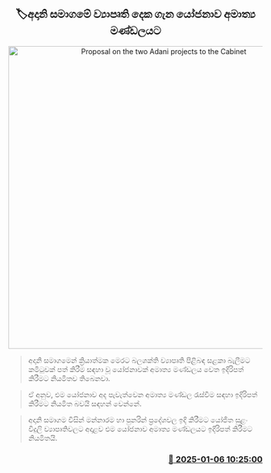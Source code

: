 <p align='center'><b><h2 align='center' title='Proposal on the two Adani projects to the Cabinet'>🏷අදානි සමාගමේ ව්‍යාපෘති දෙක ගැන යෝජනාව අමාත්‍ය මණ්ඩලයට</h2></b></p>
<p align='center'><img src='https://helakuru.sgp1.cdn.digitaloceanspaces.com/esana/images/lib/wind-mall-archived.jpg' width='600' alt='Proposal on the two Adani projects to the Cabinet'></p>

> අදානි සමාගමෙන් ක්‍රියාත්මක මෙරට බලශක්ති ව්‍යාපෘති පිළිබඳ සළකා බැලීමට කමිටුවක් පත් කිරීම සඳහා වූ යෝජනාවක් අමාත්‍ය මණ්ඩලය වෙත ඉදිරිපත් කිරීමට නියමිතව තිබෙනවා.

> ඒ අනුව, එම යෝජනාව අද පැවැත්වෙන අමාත්‍ය මණ්ඩල රැස්වීම සඳහා ඉදිරිපත් කිරීමට නියමිත බවයි සඳහන් වෙන්නේ.

> අදානි සමාගම විසින් මන්නාරම හා පුනරින් ප්‍රදේශවල ඉදි කිරීමට යෝජිත සුළං විදුලි ව්‍යාපෘතිවලට අදාළව එම යෝජනාව අමාත්‍ය මණ්ඩලයට ඉදිරිපත් කිරීමට නියමිතයි.



<h3 align='right'><a href='https://www.helakuru.lk/esana/p/106342/'>📅 2025-01-06 10:25:00</a></h3>

